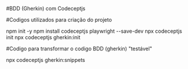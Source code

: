 #BDD (Gherkin) com Codeceptjs

#Codigos utilizados para criação do projeto 

npm init -y
npm install codeceptjs playwright --save-dev
npx codeceptjs init
npx codeceptjs gherkin:init

#Codigo para transformar o codigo BDD (gherkin) "testável" 

npx codeceptjs gherkin:snippets
